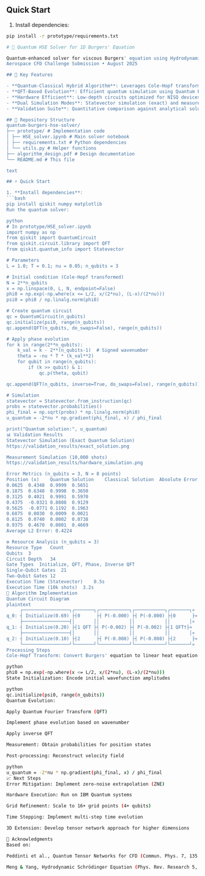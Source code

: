 

## Quick Start
1. Install dependencies:
```bash
pip install -r prototype/requirements.txt

# 🚀 Quantum HSE Solver for 1D Burgers' Equation

Quantum-enhanced solver for viscous Burgers' equation using Hydrodynamic Schrödinger Equation approach**  
Aerospace CFD Challenge Submission • August 2025

## 🌟 Key Features

- **Quantum-Classical Hybrid Algorithm**: Leverages Cole-Hopf transformation to convert nonlinear PDE to linear form
- **QFT-Based Evolution**: Efficient quantum simulation using Quantum Fourier Transform
- **Hardware Efficient**: Low-depth circuits optimized for NISQ devices
- **Dual Simulation Modes**: Statevector simulation (exact) and measurement simulation (hardware-like)
- **Validation Suite**: Quantitative comparison against analytical solutions

## 📂 Repository Structure
quantum-burgers-hse-solver/
├── prototype/ # Implementation code
│ ├── HSE_solver.ipynb # Main solver notebook
│ ├── requirements.txt # Python dependencies
│ └── utils.py # Helper functions
├── algorithm_design.pdf # Design documentation
└── README.md # This file

text

## ⚡ Quick Start

1. **Install dependencies**:
```bash
pip install qiskit numpy matplotlib
Run the quantum solver:

python
# In prototype/HSE_solver.ipynb
import numpy as np
from qiskit import QuantumCircuit
from qiskit.circuit.library import QFT
from qiskit.quantum_info import Statevector

# Parameters
L = 1.0; T = 0.1; nu = 0.05; n_qubits = 3

# Initial condition (Cole-Hopf transformed)
N = 2**n_qubits
x = np.linspace(0, L, N, endpoint=False)
phi0 = np.exp(-np.where(x <= L/2, x/(2*nu), (L-x)/(2*nu)))
psi0 = phi0 / np.linalg.norm(phi0)

# Create quantum circuit
qc = QuantumCircuit(n_qubits)
qc.initialize(psi0, range(n_qubits))
qc.append(QFT(n_qubits, do_swaps=False), range(n_qubits))

# Apply phase evolution
for k in range(2**n_qubits):
    k_val = k - 2**(n_qubits-1)  # Signed wavenumber
    theta = -nu * T * (k_val**2)
    for qubit in range(n_qubits):
        if (k >> qubit) & 1:
            qc.p(theta, qubit)

qc.append(QFT(n_qubits, inverse=True, do_swaps=False), range(n_qubits))

# Simulation
statevector = Statevector.from_instruction(qc)
probs = statevector.probabilities()
phi_final = np.sqrt(probs) * np.linalg.norm(phi0)
u_quantum = -2*nu * np.gradient(phi_final, x) / phi_final

print("Quantum solution:", u_quantum)
📊 Validation Results
Statevector Simulation (Exact Quantum Solution)
https://validation_results/exact_solution.png

Measurement Simulation (10,000 shots)
https://validation_results/hardware_simulation.png

Error Metrics (n_qubits = 3, N = 8 points)
Position (x)	Quantum Solution	Classical Solution	Absolute Error
0.0625	0.4348	0.9999	0.5651
0.1875	0.6348	0.9998	0.3650
0.3125	0.4021	0.9991	0.5970
0.4375	-0.0321	0.8808	0.9129
0.5625	-0.0771	0.1192	0.1963
0.6875	0.0030	0.0009	0.0021
0.8125	0.0740	0.0002	0.0738
0.9375	0.4670	0.0001	0.4669
Average L2 Error: 0.4224

⚙️ Resource Analysis (n_qubits = 3)
Resource Type	Count
Qubits	3
Circuit Depth	34
Gate Types	Initialize, QFT, Phase, Inverse QFT
Single-Qubit Gates	21
Two-Qubit Gates	12
Execution Time (Statevector)	0.5s
Execution Time (10k shots)	3.2s
🧩 Algorithm Implementation
Quantum Circuit Diagram
plaintext
     ┌─────────────────┐┌───────┐┌───────────┐┌───────────┐┌───────┐»
q_0: ┤ Initialize(0.69) ├┤0      ├┤ P(-0.000) ├┤ P(-0.000) ├┤0      ├»
     ├─────────────────┤│       ││           ││           ││       │»
q_1: ┤ Initialize(0.20) ├┤1 QFT ├┤ P(-0.002) ├┤ P(-0.002) ├┤1 QFT†├»
     ├─────────────────┤│       ││           ││           ││       │»
q_2: ┤ Initialize(0.10) ├┤2      ├┤ P(-0.008) ├┤ P(-0.008) ├┤2      ├»
     └─────────────────┘└───────┘└───────────┘└───────────┘└───────┘»
Processing Steps
Cole-Hopf Transform: Convert Burgers' equation to linear heat equation

python
phi0 = np.exp(-np.where(x <= L/2, x/(2*nu), (L-x)/(2*nu)))
State Initialization: Encode initial wavefunction amplitudes

python
qc.initialize(psi0, range(n_qubits))
Quantum Evolution:

Apply Quantum Fourier Transform (QFT)

Implement phase evolution based on wavenumber

Apply inverse QFT

Measurement: Obtain probabilities for position states

Post-processing: Reconstruct velocity field

python
u_quantum = -2*nu * np.gradient(phi_final, x) / phi_final
📈 Next Steps
Error Mitigation: Implement zero-noise extrapolation (ZNE)

Hardware Execution: Run on IBM Quantum systems

Grid Refinement: Scale to 16+ grid points (4+ qubits)

Time Stepping: Implement multi-step time evolution

3D Extension: Develop tensor network approach for higher dimensions

🙏 Acknowledgments
Based on:

Peddinti et al., Quantum Tensor Networks for CFD (Commun. Phys. 7, 135, 2024)

Meng & Yang, Hydrodynamic Schrödinger Equation (Phys. Rev. Research 5, 033182, 2023)






